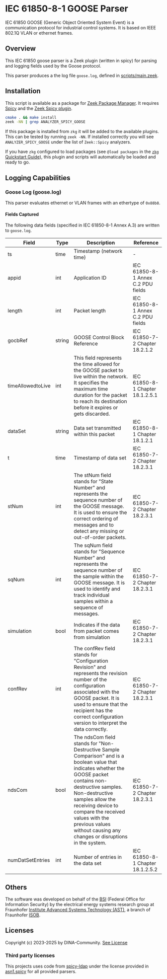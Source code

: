 # IEC 61850-8-1 GOOSE Parser

IEC 61850 GOOSE (Generic Object Oriented System Event) is a communication protocol for industrial control systems.
It is based on IEEE 802.1Q VLAN or ethernet frames.

## Overview

This IEC 61850 goose parser is a Zeek plugin (written in spicy) for parsing and logging fields used by the Goose protocol.

This parser produces a the log file `goose.log`, defined in [scripts/main.zeek](scripts/main.zeek).

## Installation

This script is available as a package for [Zeek Package Manager](https://docs.zeek.org/projects/package-manager/en/stable/index.html). It requires [Spicy](https://docs.zeek.org/projects/spicy/en/latest/) and the [Zeek Spicy plugin](https://docs.zeek.org/projects/spicy/en/latest/zeek.html).

```bash
cmake . && make install
zeek -NN | grep ANALYZER_SPICY_GOOSE
```

If this package is installed from `zkg` it will be added to the available plugins. This can be tested by running `zeek -NN`. If installed correctly you will see `ANALYZER_SPICY_GOOSE` under the list of `Zeek::Spicy` analyzers.

If you have `zkg` configured to load packages (see `@load packages` in the [`zkg` Quickstart Guide](https://docs.zeek.org/projects/package-manager/en/stable/quickstart.html)), this plugin and scripts will automatically be loaded and ready to go.

## Logging Capabilities

### Goose Log (goose.log)

This parser evaluates ethernet or VLAN frames with an ethertype of `0x88b8`.

#### Fields Captured

The following data fields (specified in IEC 61850-8-1 Annex A.3) are written to `goose.log`.

| Field           | Type   | Description                             | Reference |
|-----------------|--------|-----------------------------------------|-----------|
| ts              | time   | Timestamp (network time)                | - |
| appid           | int    | Application ID                          | IEC 61850-8-1 Annex C.2 PDU fields |
| length          | int    | Packet length                           | IEC 61850-8-1 Annex C.2 PDU fields |
| gocbRef         | string | GOOSE Control Block Reference           | IEC 61850-7-2 Chapter 18.2.1.2 |
| timeAllowedtoLive | int  | This field represents the time allowed for the GOOSE packet to live within the network. It specifies the maximum time duration for the packet to reach its destination before it expires or gets discarded.    | IEC 61850-8-1 Chapter 18.1.2.5.1 |
| dataSet         | string | Data set transmitted within this packet  | IEC 61850-8-1 Chapter 18.1.2.1 |
| t               | time   | Timestamp of data set                   | IEC 61850-7-2 Chapter 18.2.3.1 |
| stNum           | int    | The stNum field stands for "State Number" and represents the sequence number of the GOOSE message. It is used to ensure the correct ordering of messages and to detect any missing or out-of-order packets.        | IEC 61850-7-2 Chapter 18.2.3.1  |
| sqNum           | int    | The sqNum field stands for "Sequence Number" and represents the sequence number of the sample within the GOOSE message. It is used to identify and track individual samples within a sequence of messages. | IEC 61850-7-2 Chapter 18.2.3.1  |
| simulation      | bool   | Indicates if the data from packet comes from simulation     | IEC 61850-7-2 Chapter 18.2.3.1  |
| confRev         | int    | The confRev field stands for "Configuration Revision" and represents the revision number of the configuration associated with the GOOSE packet. It is used to ensure that the recipient has the correct configuration version to interpret the data correctly.            | IEC 61850-7-2 Chapter 18.2.3.1  |
| ndsCom          | bool   | The ndsCom field stands for "Non-Destructive Sample Comparison" and is a boolean value that indicates whether the GOOSE packet contains non-destructive samples. Non-destructive samples allow the receiving device to compare the received values with the previous values without causing any changes or disruptions in the system. | IEC 61850-7-2 Chapter 18.2.3.1  |
| numDatSetEntries | int   | Number of entries in the data set        | IEC 61850-8-1 Chapter 18.1.2.5.2 |

## Others

The software was developed on behalf of the [BSI](https://www.bsi.bund.de) \(Federal Office for Information Security\) by the electrical energy systems research group at Fraunhofer [Institute Advanced Systems Technology (AST)](https://www.iosb-ast.fraunhofer.de/en.html), a branch of Fraunhofer [ISOB](https://www.iosb.fraunhofer.de/en.html).

## Licenses

Copyright (c) 2023-2025 by DINA-Community. [See License](/LICENSE)

### Third party licenses

This projects uses code from [spicy-ldap](https://github.com/zeek/spicy-ldap/blob/main/analyzer/asn1.spicy) under the license provided in [asn1.spicy](analyzer/asn1.spicy) for all provided parsers.
